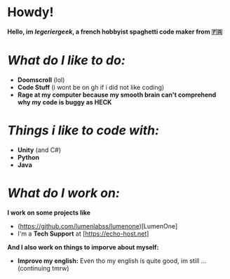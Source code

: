# Howdy!

**Hello, im *legeriergeek*, a french hobbyist spaghetti code maker from 🇫🇷**

# *What do I like to do:*

- **Doomscroll** (lol)
- **Code Stuff** (i wont be on gh if i did not like coding)
- **Rage at my computer because my smooth brain can't comprehend why my code is buggy as HECK**

# *Things i like to code with:*

- **Unity** (and C#)
- **Python**
- **Java**

# *What do I work on:*

**I work on some projects like**
- (https://github.com/lumenlabss/lumenone)[LumenOne]
- I'm a **Tech Support** at [https://echo-host.net]

**And I also work on things to imporve about myself:**

- **Improve my english:** Even tho my english is quite good, im still ... (continuing tmrw)
